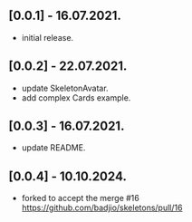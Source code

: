 ## [0.0.1] - 16.07.2021.

* initial release.

## [0.0.2] - 22.07.2021.

* update SkeletonAvatar.
* add complex Cards example.

## [0.0.3] - 16.07.2021.

* update README.

## [0.0.4] - 10.10.2024.
* forked to accept the merge #16 https://github.com/badjio/skeletons/pull/16  